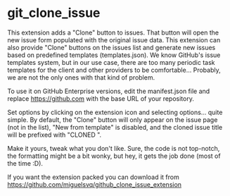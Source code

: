 # git_clone_issue

This extension adds a "Clone" button to issues. That button will open the new issue form populated with the original issue data. This extension can also provide "Clone" buttons on the issues list and generate new issues based on predefined templates (templates.json). We know GitHub's issue templates system, but in our use case, there are too many periodic task templates for the client and other providers to be comfortable... Probably, we are not the only ones with that kind of problem.

To use it on GitHub Enterprise versions, edit the manifest.json file and replace https://github.com with the base URL of your repository.

Set options by clicking on the extension icon and selecting options... quite simple. By default, the "Clone" button will only appear on the issue page (not in the list), "New from template" is disabled, and the cloned issue title will be prefixed with "CLONED ".

Make it yours, tweak what you don't like. Sure, the code is not top-notch, the formatting might be a bit wonky, but hey, it gets the job done (most of the time :D).

If you want the extension packed you can download it from https://github.com/miguelsvq/github_clone_issue_extension
